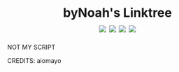 
<h1 align="center">
    byNoah's Linktree
    <br>
    <div align="center">
    <img src="https://img.shields.io/badge/html-5-red" align="center"/>
    <img src="https://img.shields.io/badge/css-3-blue" align="center"/>
    <img src="https://img.shields.io/badge/Developing-only on request-brightgreen" align="center"/>
    <img src="https://img.shields.io/badge/Version-1.0-green" align="center"/>
    </div>
</h1>

NOT MY SCRIPT

CREDITS: aiomayo